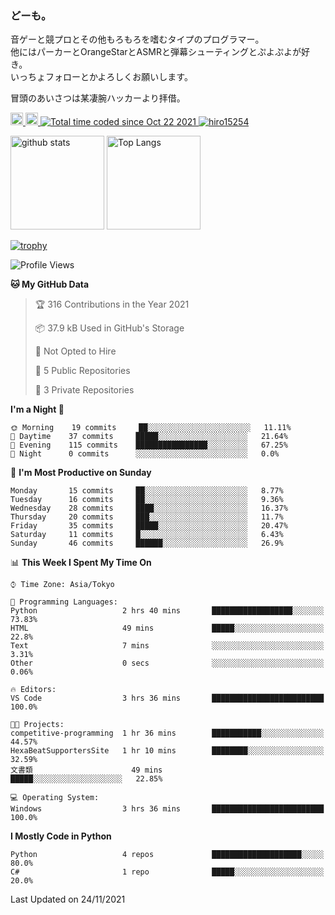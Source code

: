 ### どーも。

音ゲーと競プロとその他もろもろを嗜むタイプのプログラマー。<br>
他にはパーカーとOrangeStarとASMRと弾幕シューティングとぷよぷよが好き。<br>
いっちょフォローとかよろしくお願いします。<br>

冒頭のあいさつは某凄腕ハッカーより拝借。

<p align="left"> 
  <a href="http://twitter.com/hiro15254">
    <img height="20" src="https://img.shields.io/twitter/follow/hiro15254?label=Twitter&logo=twitter&style=flat" />
  </a>
  <a href="https://github.com/hiro15254">
    <img height="20" src="https://img.shields.io/github/followers/hiro15254?label=follow&logo=github&style=flat" />
  </a>
  <a href="https://wakatime.com/@4c6eda6c-d45f-4db4-82b1-bb86de5eb197">
    <img src="https://wakatime.com/badge/user/4c6eda6c-d45f-4db4-82b1-bb86de5eb197.svg" alt="Total time coded since Oct 22 2021" />
  </a>
  <a href="https://github.com/hiro15254">
    <img src="https://komarev.com/ghpvc/?username=hiro15254" alt="hiro15254" />
  </a>
</p>

<p align="left">
  <img alt="github stats" height="150px" src="https://github-readme-stats.vercel.app/api?username=hiro15254&theme=onedark&show_icons=ture&count_private=true" />
  <img alt="Top Langs" height="150px" src="https://github-readme-stats.vercel.app/api/top-langs/?username=hiro15254&layout=compact&show_icons=true&theme=onedark&count_private=true" />
</p>

[![trophy](https://github-profile-trophy.vercel.app/?username=hiro15254&theme=onedark&column=10)](https://github.com/ryo-ma/github-profile-trophy)

<!--START_SECTION:waka-->
![Profile Views](http://img.shields.io/badge/Profile%20Views-4-blue)

**🐱 My GitHub Data** 

> 🏆 316 Contributions in the Year 2021
 > 
> 📦 37.9 kB Used in GitHub's Storage 
 > 
> 🚫 Not Opted to Hire
 > 
> 📜 5 Public Repositories 
 > 
> 🔑 3 Private Repositories  
 > 
**I'm a Night 🦉** 

```text
🌞 Morning    19 commits     ██░░░░░░░░░░░░░░░░░░░░░░░   11.11% 
🌆 Daytime    37 commits     █████░░░░░░░░░░░░░░░░░░░░   21.64% 
🌃 Evening    115 commits    ████████████████░░░░░░░░░   67.25% 
🌙 Night      0 commits      ░░░░░░░░░░░░░░░░░░░░░░░░░   0.0%

```
📅 **I'm Most Productive on Sunday** 

```text
Monday       15 commits     ██░░░░░░░░░░░░░░░░░░░░░░░   8.77% 
Tuesday      16 commits     ██░░░░░░░░░░░░░░░░░░░░░░░   9.36% 
Wednesday    28 commits     ████░░░░░░░░░░░░░░░░░░░░░   16.37% 
Thursday     20 commits     ███░░░░░░░░░░░░░░░░░░░░░░   11.7% 
Friday       35 commits     █████░░░░░░░░░░░░░░░░░░░░   20.47% 
Saturday     11 commits     █░░░░░░░░░░░░░░░░░░░░░░░░   6.43% 
Sunday       46 commits     ██████░░░░░░░░░░░░░░░░░░░   26.9%

```


📊 **This Week I Spent My Time On** 

```text
⌚︎ Time Zone: Asia/Tokyo

💬 Programming Languages: 
Python                   2 hrs 40 mins       ██████████████████░░░░░░░   73.83% 
HTML                     49 mins             █████░░░░░░░░░░░░░░░░░░░░   22.8% 
Text                     7 mins              ░░░░░░░░░░░░░░░░░░░░░░░░░   3.31% 
Other                    0 secs              ░░░░░░░░░░░░░░░░░░░░░░░░░   0.06%

🔥 Editors: 
VS Code                  3 hrs 36 mins       █████████████████████████   100.0%

🐱‍💻 Projects: 
competitive-programming  1 hr 36 mins        ███████████░░░░░░░░░░░░░░   44.57% 
HexaBeatSupportersSite   1 hr 10 mins        ████████░░░░░░░░░░░░░░░░░   32.59% 
文書類                      49 mins             █████░░░░░░░░░░░░░░░░░░░░   22.85%

💻 Operating System: 
Windows                  3 hrs 36 mins       █████████████████████████   100.0%

```

**I Mostly Code in Python** 

```text
Python                   4 repos             ████████████████████░░░░░   80.0% 
C#                       1 repo              █████░░░░░░░░░░░░░░░░░░░░   20.0%

```



 Last Updated on 24/11/2021
<!--END_SECTION:waka-->
